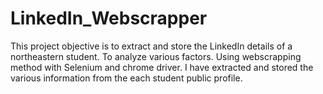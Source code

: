 # LinkedIn_Webscrapper

This project objective is to extract and store the LinkedIn details of a northeastern student. To analyze various factors.
Using webscrapping method with Selenium and chrome driver. I have extracted and stored the various information from the each student public profile.
